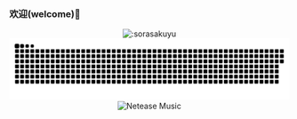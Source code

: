 ### 欢迎(welcome)👋

<p align="center">
  <img width="300px" src="https://count.getloli.com/@:sorasakuyu" alt=":sorasakuyu"></img>
  <picture>
    <img alt="github contribution grid snake animation" src="https://raw.githubusercontent.com/sorasakuyu/sorasakuyu/output/github-contribution-grid-snake.svg">
    <img alt="Netease Music" src="https://cdn.jsdelivr.net/gh/sorasakuyu/netease-music-card-fixed/card.svg">
  </picture>
</p>
